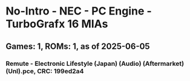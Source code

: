 # No-Intro - NEC - PC Engine - TurboGrafx 16 MIAs
## Games: 1, ROMs: 1, as of 2025-06-05

### Remute - Electronic Lifestyle (Japan) (Audio) (Aftermarket) (Unl).pce, CRC: 199ed2a4
